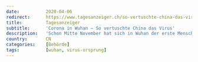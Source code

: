 ```yaml
---
date:          2020-04-06
redirect:      https://www.tagesanzeiger.ch/so-vertuschte-china-das-virus-583806407705
title:         Tagesanzeiger
subtitle:      'Corona in Wuhan – So vertuschte China das Virus'
description:   'Schon Mitte November hat sich in Wuhan der erste Mensch mit dem Coronavirus infiziert. Doch Chinas Behörden hielten den Ausbruch lange geheim.'
country:       CN
categories:    [Behörde]
tags:          [wuhan, virus-ursprung]
---
```

